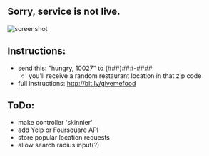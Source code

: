 ## Sorry, service is not live.

![screenshot](https://www.dropbox.com/s/w8g4tvwo4rngnmc/screenshot.jpg)

## Instructions:
  + send this: "hungry, 10027" to (###)###-####
    + you'll receive a random restaurant location in that zip code
  + full instructions: http://bit.ly/givemefood

## ToDo:
  + make controller 'skinnier'
  + add Yelp or Foursquare API
  + store popular location requests
  + allow search radius input(?)
